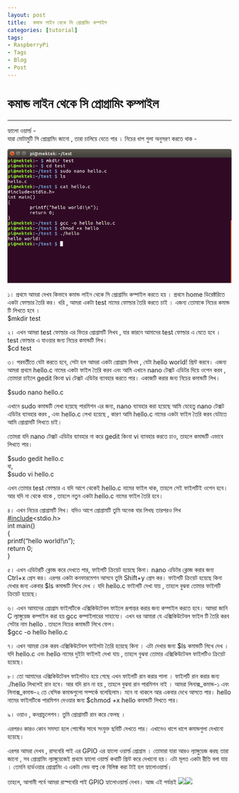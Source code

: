```yaml
---
layout: post
title:  কমান্ড লাইন থেকে সি প্রোগ্রামিং কম্পাইল
categories: [tutorial]
tags:
- RaspberryPi
- Tags
- Blog
- Post
---
```




# **কমান্ড লাইন থেকে সি প্রোগ্রামিং কম্পাইল**

---

হ্যালো ওয়ার্ল্ড -  
যারা মোটামুটি সি প্রোগ্রামিং জানো , তারা চালিয়ে যেতে পার । নিচের ধাপ গুলা অনুসরণ করতে থাক -

![](https://github.com/MekTekBD/saif/raw/gh-pages/_posts/assets/pi%40mektek:%20~-test_007.png)

১। প্রথমে আমরা দেখব কিভাবে কমান্ড লাইন থেকে সি প্রোগ্রামিং কম্পাইল করতে হয় । প্রথমে home ডিরেক্টরিতে একটা ফোল্ডার তৈরি কর। ধরি , আমরা একটা test নামের ফোল্ডার তৈরি করতে চাই । এজন্য তোমাকে নিচের কমান্ড টি লিখতে হবে ।  
$mkdir test

২। এখন আমরা test ফোল্ডার এর ভিতর প্রোগ্রামটি লিখব , যার কারনে আমাদের test ফোল্ডার এ যেতে হবে । test ফোল্ডার এ যাওয়ার জন্য নিচের কমান্ডটি লিখ।  
$cd test

৩। পরবর্তীতে যেটা করতে হবে, সেটা হল আমরা একটা প্রোগ্রাম লিখব , যেটা hello world! প্রিন্ট করবে। এজন্য আমরা প্রথমে hello.c নামের একটা ফাইল তৈরি করব এবং আমি এখানে nano টেক্সট এডিটর দিয়ে ওপেন করব , তোমারা চাইলে gedit কিংবা vi টেক্সট এডিটর ব্যাবহার করতে পার। একাজটি করার জন্য নিচের কমান্ডটি লিখ।

$sudo nano hello.c

এখানে sudo কমান্ডটি লেখা হয়েছে পারমিশন এর জন্য, nano ব্যাবহার করা হয়েছে আমি যেহেতু nano টেক্সট এডিটর ব্যাবহার করব , এবং hello.c লেখা হয়েছে , কারণ আমি hello.c নামের একটা ফাইল তৈরি করব যেটাতে আমি প্রোগ্রামটি লিখতে চাই।

তোমরা যদি nano টেক্সট এডিটর ব্যাবহার না করে gedit কিংবা vi ব্যাবহার করতে চাও, তাহলে কমান্ডটি এভাবে লিখতে পার।

$sudo gedit hello.c  
বা,  
$sudo vi hello.c

এখন তোমার test ফোল্ডার এ যদি আগে থেকেই hello.c নামের ফাইল থাক, তাহলে সেই ফাইলটিই ওপেন হবে। আর যদি না থেকে থাকে , তাহলে নতুন একটা hello.c নামের ফাইল তৈরি হবে।

৪। এখন নিচের প্রোগ্রামটি লিখ। যদিও আগে প্রোগ্রামটি তুমি অনেক বার লিখছ তারপরও লিখ  
[\#include](https://www.facebook.com/hashtag/include?source=feed_text&story_id=1369388026471806)&lt;stdio.h&gt;  
int main\(\)  
{  
printf\(“hello world!\n”\);  
return 0;  
}

৫। এখন এডিটরটি ক্লোজ করে দেখতে পার, ফাইলটি ক্রিয়েট হয়েছে কিনা। nano এডিটর ক্লোজ করার জন্য Ctrl+x প্রেস কর। এরপর একটা কনফারমেশন আসবে তুমি Shift+y প্রেস কর। ফাইলটি ক্রিয়েট হয়েছে কিনা দেখার জন্য একবার $ls কমান্ডটি লিখে দেখ । যদি hello.c ফাইলটি দেখা যায় , তাহলে বুঝবা তোমার ফাইলটি ক্রিয়েট হয়েছে।

৬। এখন আমাদের প্রোগ্রাম ফাইলটিকে এক্সিকিউটেবল ফাইলে রূপান্তর করার জন্য কম্পাইল করতে হবে। আমরা জানি C ল্যাঙ্গুয়েজ কম্পাইল করা হয় gcc কম্পাইলারের সাহায্যে। এখন ধর আমারা যে এক্সিকিউটেবল ফাইল টি তৈরি করব সেটার নাম hello . তাহলে নিচের কমান্ডটি লিখে ফেল।  
$gcc -o hello hello.c

৭। এখন আমরা চেক করব এক্সিকিউটেবল ফাইলটা তৈরি হয়েছে কিনা । এটা দেখার জন্য $ls কমান্ডটি লিখে দেখ । যদি hello.c এবং hello নামের দুইটা ফাইলই দেখা যায় , তাহলে বুঝবা তোমার এক্সিকিউটেবল ফাইলটিও ক্রিয়েট হয়েছে।

৮। তো আমাদের এক্সিকিউটেবল ফাইলটাও হয়ে গেছে এখন ফাইলটি রান করার পালা । ফাইলটি রান করার জন্য ./hello লিখলেই রান হবে। আর যদি রান না হয় , তাহলে বুঝবা রান পারমিশন নাই । আমরা লিনাক্স\_কমান্ড-১ এবং লিনাক্স\_কমান্ড-২ তে বেসিক কমান্ডগুলো সম্পর্কে বলেছিলাম। মনে না থাকলে আর একবার দেখে আসতে পার। hello নামের ফাইলটিকে পারমিশন দেওয়ার জন্য $chmod +x hello কমান্ডটি লিখতে পার।

৯। ওয়াও , কনগ্রাচুলেশন। তুমি প্রোগ্রামটি রান করে ফেলছ ।

এরপরও কারও কোন সমস্যা হলে পোস্টের সাথে সংযুক্ত ছবিটি দেখতে পার। এখানেও ধাপে ধাপে কমান্ডগুলা দেখানো হয়েছে।

এরপর আমরা দেখব , রাসবেরি পাই এর GPIO এর হ্যালো ওয়ার্ল্ড প্রোগ্রাম । তোমারা যারা আরও ল্যাঙ্গুয়েজ করছ তারা জানো , সব প্রোগ্রামিং ল্যাঙ্গুয়েজেই প্রথমে হ্যালো ওয়ার্ল্ড কথাটি প্রিন্ট করে দেখানো হয়। এটা মূলত একটা রীতি বলা যায় । তেমনি হার্ডওয়ার প্রোগ্রামিং এ একটা লেড বাল্ব কে বিলিঙ্ক করা টাই হল হ্যালোওয়ার্ল্ড।

তাহলে, আগামী পর্বে আমরা রাস্পবেরি পাই GPIO হ্যালোওয়ার্ল্ড দেখব। আজ এই পর্যন্তই ![](https://www.facebook.com/images/emoji.php/v8/f4c/1/16/1f642.png)![](https://www.facebook.com/images/emoji.php/v8/f4c/1/16/1f642.png)

[  
](https://www.facebook.com/MekTekBD/photos/a.1362379693839306.1073741826.1213521965391747/1369388026471806/?type=3)

